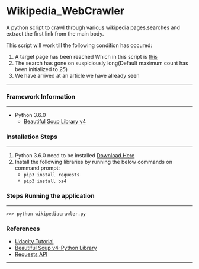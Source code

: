 # Wikipedia_WebCrawler
A python script to crawl through various wikipedia pages,searches and extract the first link from the main body.

This script will work till the following condition has occured:

1. A target page has been reached Which in this script is [this](https://en.wikipedia.org/wiki/Philosophy)
2. The search has gone on suspiciously long(Default maximum count has been initialized to *25*)
3. We have arrived at an article we have already seen

---

### Framework Information

---
* Python 3.6.0
	* [Beautiful Soup Library v4](https://www.crummy.com/software/BeautifulSoup/bs4/doc/)

### Installation Steps

---
1. Python 3.6.0 need to be installed [Download Here](https://www.python.org/downloads/)
2. Install the following libraries by running the below commands on command prompt:
   * ```pip3 install requests```
   * ```pip3 install bs4```

### Steps Running the application

---
``` >>> python wikipediacrawler.py ```

### References

* [Udacity Tutorial](https://classroom.udacity.com/courses/ud1110)
* [Beautiful Soup v4-Python Library](https://www.crummy.com/software/BeautifulSoup/bs4/doc/)
* [Requests API](http://docs.python-requests.org/en/master/)

---




